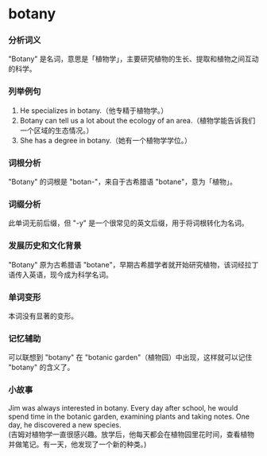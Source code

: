 # botany

### 分析词义

  

"Botany" 是名词，意思是「植物学」，主要研究植物的生长、提取和植物之间互动的科学。

  

### 列举例句

  

1.  He specializes in botany.（他专精于植物学。）
2.  Botany can tell us a lot about the ecology of an area.（植物学能告诉我们一个区域的生态情况。）
3.  She has a degree in botany.（她有一个植物学学位。）

  

### 词根分析

  

"Botany" 的词根是 "botan-"，来自于古希腊语 "botane"，意为「植物」。

  

### 词缀分析

  

此单词无前后缀，但 "-y" 是一个很常见的英文后缀，用于将词根转化为名词。

  

### 发展历史和文化背景

  

"Botany" 原为古希腊语 "botane"，早期古希腊学者就开始研究植物，该词经拉丁语传入英语，现今成为科学名词。

  

### 单词变形

  

本词没有显著的变形。

  

### 记忆辅助

  

可以联想到 "botany" 在 "botanic garden"（植物园）中出现，这样就可以记住 "botany" 的含义了。

  

### 小故事

  

Jim was always interested in botany. Every day after school, he would spend time in the botanic garden, examining plants and taking notes. One day, he discovered a new species.  
(吉姆对植物学一直很感兴趣。放学后，他每天都会在植物园里花时间，查看植物并做笔记。有一天，他发现了一个新的种类。)

